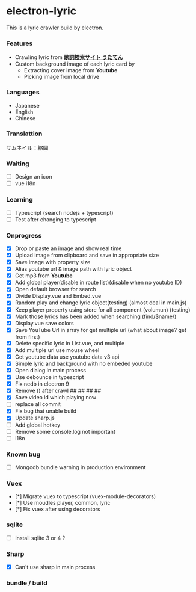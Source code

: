 # electron-lyric

This is a lyric crawler build by electron.


### Features
* Crawling lyric from **[歌詞検索サイト うたてん](https://utaten.com/)**
* Custom background image of each lyric card by
    * Extracting cover image from **Youtube**
    * Picking image from local drive 

### Languages
- Japanese
- English
- Chinese

### Translattion

サムネイル：縮圖

### Waiting

* [ ] Design an icon
* [ ] vue i18n

### Learning 

* [ ] Typescript (search nodejs + typescript)
* [ ] Test after changing to typescript

### Onprogress

* [x] Drop or paste an image and show real time
* [x] Upload image from clipboard and save in appropriate size
* [x] Save image with property size
* [x] Alias youtube url & image path with lyric object
* [x] Get mp3 from **Youtube**
* [x] Add global player(disable in route list)(disable when no youtube ID)
* [x] Open default browser for search
* [x] Divide Display.vue and Embed.vue
* [x] Random play and change lyric object(testing) (almost deal in main.js)
* [x] Keep player property using store for all component (volumun) (testing)
* [x] Mark those lyrics has been added when searching (find/$name/)
* [x] Display.vue save colors
* [x] Save YouTube Url in array for get multiple url (what about image? get from first)
* [x] Delete specific lyric in List.vue, and multiple 
* [x] Add multiple url use mouse wheel
* [x] Get youtube data use youtube data v3 api
* [x] Simple lyric and background with no embeded youtube
* [x] Open dialog in main process
* [x] Use debounce in typescript
* [x] ~~Fix nedb in electron 9~~
* [x] Remove () after crawl ## ## ## ##
* [x] Save video id which playing now
* [ ] replace all commit
* [x] Fix bug that unable build
* [x] Update sharp.js
* [ ] Add global hotkey
* [ ] Remove some console.log not important
* [ ] i18n

### Known bug 

* [ ] Mongodb bundle warning in production environment

### Vuex

* [*] Migrate vuex to typescript (vuex-module-decorators)
* [*] Use moudles player, common, lyric
* [*] Fix vuex after using decorators

### sqlite

* [ ] Install sqlite 3 or 4 ?

### Sharp 

* [x] Can't use sharp in main process

### bundle / build


